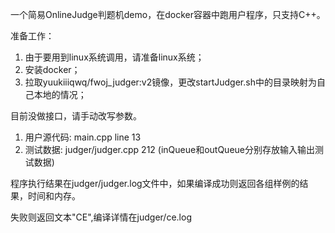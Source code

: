 一个简易OnlineJudge判题机demo，在docker容器中跑用户程序，只支持C++。

准备工作：

1. 由于要用到linux系统调用，请准备linux系统；
2. 安装docker；
3. 拉取yuukiiiqwq/fwoj_judger:v2镜像，更改startJudger.sh中的目录映射为自己本地的情况；

目前没做接口，请手动改写参数。

1. 用户源代码:  main.cpp line 13
2. 测试数据: judger/judger.cpp  212  (inQueue和outQueue分别存放输入输出测试数据)

程序执行结果在judger/judger.log文件中，如果编译成功则返回各组样例的结果，时间和内存。

失败则返回文本"CE",编译详情在judger/ce.log